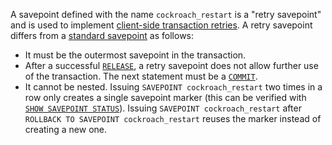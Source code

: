 A savepoint defined with the name `cockroach_restart` is a "retry savepoint" and is used to implement [client-side transaction retries](savepoint.html#savepoints-for-client-side-transaction-retries).  A retry savepoint differs from a [standard savepoint](savepoint.html#nested-savepoints) as follows:

- It must be the outermost savepoint in the transaction.
- After a successful [`RELEASE`](release-savepoint.html), a retry savepoint does not allow further use of the transaction.  The next statement must be a [`COMMIT`](commit-transaction.html).
- It cannot be nested.  Issuing `SAVEPOINT cockroach_restart` two times in a row only creates a single savepoint marker (this can be verified with [`SHOW SAVEPOINT STATUS`](show-savepoint-status.html)).  Issuing `SAVEPOINT cockroach_restart` after `ROLLBACK TO SAVEPOINT cockroach_restart` reuses the marker instead of creating a new one.
